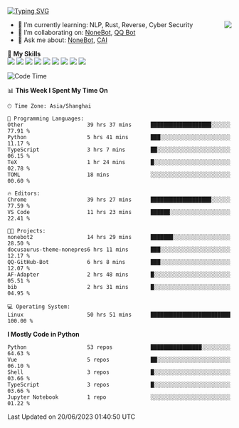 [![Typing SVG](https://readme-typing-svg.herokuapp.com?size=25&duration=2500&color=8C43EA&vCenter=true&width=200&height=40&lines=Hi+there+%F0%9F%91%8B%F0%9F%8F%BB;I'm+yanyongyu)](https://git.io/typing-svg)

<a href="#">
  <img align="right" src="https://github-readme-stats.vercel.app/api?username=yanyongyu&count_private=true&show_icons=true&bg_color=15,f2f7fd,E0EAFC" />
</a>

- 🌱 I’m currently learning: NLP, Rust, Reverse, Cyber Security
- 👯 I’m collaborating on: [NoneBot](https://github.com/nonebot), [QQ Bot](https://github.com/Mrs4s/go-cqhttp)
- 💬 Ask me about: [NoneBot](https://github.com/nonebot), [CAI](https://github.com/cscs181/CAI)

🌟 **My Skills**  
![](https://img.shields.io/badge/-Python-3e74a2?style=flat-square&logo=Python&logoColor=fff)
![](https://img.shields.io/badge/-Node.js-339933?style=flat-square&logo=Node.js&logoColor=fff)
![](https://img.shields.io/badge/-Vue-4fc08d?style=flat-square&logo=Vue.js&logoColor=fff)
![](https://img.shields.io/badge/-React-2d98ce?style=flat-square&logo=React&logoColor=fff)
![](https://img.shields.io/badge/-Docker-2496ED?style=flat-square&logo=Docker&logoColor=fff)
![](https://img.shields.io/badge/-Linux-000000?style=flat-square&logo=Linux&logoColor=fff)
![](https://img.shields.io/badge/-MySQL-4479A1?style=flat-square&logo=MySQL&logoColor=fff)
![](https://img.shields.io/badge/-Redis-DC382D?style=flat-square&logo=Redis&logoColor=fff)
![](https://img.shields.io/badge/-MongoDB-47A248?style=flat-square&logo=MongoDB&logoColor=fff)

<!--START_SECTION:waka-->
![Code Time](http://img.shields.io/badge/Code%20Time-4%2C291%20hrs%2040%20mins-blue)

📊 **This Week I Spent My Time On** 

```text
🕑︎ Time Zone: Asia/Shanghai

💬 Programming Languages: 
Other                    39 hrs 37 mins      ███████████████████░░░░░░   77.91 % 
Python                   5 hrs 41 mins       ███░░░░░░░░░░░░░░░░░░░░░░   11.17 % 
TypeScript               3 hrs 7 mins        ██░░░░░░░░░░░░░░░░░░░░░░░   06.15 % 
TeX                      1 hr 24 mins        █░░░░░░░░░░░░░░░░░░░░░░░░   02.78 % 
TOML                     18 mins             ░░░░░░░░░░░░░░░░░░░░░░░░░   00.60 % 

🔥 Editors: 
Chrome                   39 hrs 27 mins      ███████████████████░░░░░░   77.59 % 
VS Code                  11 hrs 23 mins      ██████░░░░░░░░░░░░░░░░░░░   22.41 % 

🐱‍💻 Projects: 
nonebot2                 14 hrs 29 mins      ███████░░░░░░░░░░░░░░░░░░   28.50 % 
docusaurus-theme-nonepres6 hrs 11 mins       ███░░░░░░░░░░░░░░░░░░░░░░   12.17 % 
QQ-GitHub-Bot            6 hrs 8 mins        ███░░░░░░░░░░░░░░░░░░░░░░   12.07 % 
AF-Adapter               2 hrs 48 mins       █░░░░░░░░░░░░░░░░░░░░░░░░   05.51 % 
bib                      2 hrs 31 mins       █░░░░░░░░░░░░░░░░░░░░░░░░   04.95 % 

💻 Operating System: 
Linux                    50 hrs 51 mins      █████████████████████████   100.00 % 
```

**I Mostly Code in Python** 

```text
Python                   53 repos            ████████████████░░░░░░░░░   64.63 % 
Vue                      5 repos             ██░░░░░░░░░░░░░░░░░░░░░░░   06.10 % 
Shell                    3 repos             █░░░░░░░░░░░░░░░░░░░░░░░░   03.66 % 
TypeScript               3 repos             █░░░░░░░░░░░░░░░░░░░░░░░░   03.66 % 
Jupyter Notebook         1 repo              ░░░░░░░░░░░░░░░░░░░░░░░░░   01.22 % 
```




 Last Updated on 20/06/2023 01:40:50 UTC
<!--END_SECTION:waka-->

